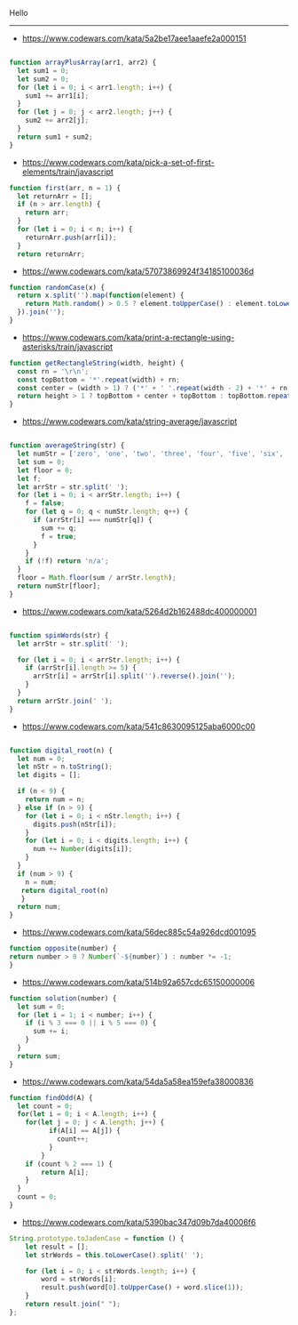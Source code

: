 Hello

--------------

* https://www.codewars.com/kata/5a2be17aee1aaefe2a000151

```javascript

function arrayPlusArray(arr1, arr2) {
  let sum1 = 0;
  let sum2 = 0;
  for (let i = 0; i < arr1.length; i++) {
    sum1 += arr1[i];
  }
  for (let j = 0; j < arr2.length; j++) {
    sum2 += arr2[j];
  }
  return sum1 + sum2;
}
```

* https://www.codewars.com/kata/pick-a-set-of-first-elements/train/javascript

```javascript
function first(arr, n = 1) {
  let returnArr = [];
  if (n > arr.length) {
    return arr;
  }
  for (let i = 0; i < n; i++) {
    returnArr.push(arr[i]);
  }
  return returnArr;
```

* https://www.codewars.com/kata/57073869924f34185100036d

```javascript
function randomCase(x) {
  return x.split('').map(function(element) {
    return Math.random() > 0.5 ? element.toUpperCase() : element.toLowerCase();
  }).join('');
}
```

* https://www.codewars.com/kata/print-a-rectangle-using-asterisks/train/javascript

```javascript
function getRectangleString(width, height) {
  const rn = '\r\n';
  const topBottom = '*'.repeat(width) + rn;
  const center = (width > 1) ? ('*' + ' '.repeat(width - 2) + '*' + rn).repeat(height - 2) : '';
  return height > 1 ? topBottom + center + topBottom : topBottom.repeat(height);
}
```
* https://www.codewars.com/kata/string-average/javascript

```javascript

function averageString(str) {
  let numStr = ['zero', 'one', 'two', 'three', 'four', 'five', 'six', 'seven', 'eight', 'nine'];
  let sum = 0;
  let floor = 0;
  let f;
  let arrStr = str.split(' ');
  for (let i = 0; i < arrStr.length; i++) {
    f = false;
    for (let q = 0; q < numStr.length; q++) {
      if (arrStr[i] === numStr[q]) {
        sum += q;
        f = true;
      }
    }
    if (!f) return 'n/a';
  }
  floor = Math.floor(sum / arrStr.length);
  return numStr[floor];
}
```

* https://www.codewars.com/kata/5264d2b162488dc400000001

```javascript

function spinWords(str) {
  let arrStr = str.split(' ');

  for (let i = 0; i < arrStr.length; i++) {
    if (arrStr[i].length >= 5) {
      arrStr[i] = arrStr[i].split('').reverse().join('');
    }
  }
  return arrStr.join(' ');
}
```
* https://www.codewars.com/kata/541c8630095125aba6000c00

```javascript

function digital_root(n) {
  let num = 0;
  let nStr = n.toString();
  let digits = [];

  if (n < 9) {
    return num = n;
  } else if (n > 9) {
    for (let i = 0; i < nStr.length; i++) {
      digits.push(nStr[i]);
    }
    for (let i = 0; i < digits.length; i++) {
      num += Number(digits[i]);
    }
  }
  if (num > 9) {
    n = num;
   return digital_root(n)
   }
  return num;
}
```
* https://www.codewars.com/kata/56dec885c54a926dcd001095

```javascript
function opposite(number) {
return number > 0 ? Number(`-${number}`) : number *= -1;
}
```
* https://www.codewars.com/kata/514b92a657cdc65150000006

```javascript
function solution(number) {
  let sum = 0;
  for (let i = 1; i < number; i++) {
    if (i % 3 === 0 || i % 5 === 0) {
      sum += i;
    }
  }
  return sum;
}
```

* https://www.codewars.com/kata/54da5a58ea159efa38000836

```javascript
function findOdd(A) {
  let count = 0;
  for(let i = 0; i < A.length; i++) {
    for(let j = 0; j < A.length; j++) {
          if(A[i] == A[j]) {
            count++;
          }
        }
    if (count % 2 === 1) {
        return A[i];
    }
  }
  count = 0;
}
```

* https://www.codewars.com/kata/5390bac347d09b7da40006f6

```javascript
String.prototype.toJadenCase = function () {
    let result = [];
    let strWords = this.toLowerCase().split(' ');

    for (let i = 0; i < strWords.length; i++) {
        word = strWords[i];
        result.push(word[0].toUpperCase() + word.slice(1));
    }
    return result.join(" ");
};
```




